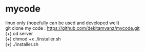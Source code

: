 # mycode
linux only (hopefully can be used and developed well)
<br>
git clone my code : https://github.com/dekitamvanz/mycode.git
<br>
(+) cd server
<br>
(+) chmod +x ./installer.sh
<br>
(+) ./installer.sh
